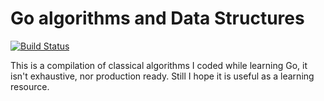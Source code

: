 # Go algorithms and Data Structures

[![Build Status](https://travis-ci.org/secnot/goalgos.svg?branch=master)](https://travis-ci.org/secnot/goalgos)


This is a compilation of classical algorithms I coded while learning Go, it 
isn't exhaustive, nor production ready. Still I hope it is useful as a learning
resource.
